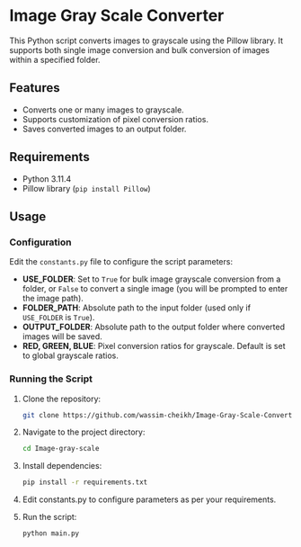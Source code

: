 # Image Gray Scale Converter

This Python script converts images to grayscale using the Pillow library. It supports both single image conversion and bulk conversion of images within a specified folder.

## Features

- Converts one or many images to grayscale.
- Supports customization of pixel conversion ratios.
- Saves converted images to an output folder.

## Requirements

- Python 3.11.4
- Pillow library (`pip install Pillow`)

## Usage

### Configuration

Edit the `constants.py` file to configure the script parameters:

- **USE_FOLDER**: Set to `True` for bulk image grayscale conversion from a folder, or `False` to convert a single image (you will be prompted to enter the image path).
- **FOLDER_PATH**: Absolute path to the input folder (used only if `USE_FOLDER` is `True`).
- **OUTPUT_FOLDER**: Absolute path to the output folder where converted images will be saved.
- **RED, GREEN, BLUE**: Pixel conversion ratios for grayscale. Default is set to global grayscale ratios.

### Running the Script

1. Clone the repository:

   ```bash
   git clone https://github.com/wassim-cheikh/Image-Gray-Scale-Converter
2. Navigate to the project directory: 
    ```bash
    cd Image-gray-scale
3. Install dependencies: 
    ```bash
    pip install -r requirements.txt

4. Edit constants.py to configure parameters as per your requirements.
5. Run the script: 
    ```bash
    python main.py


